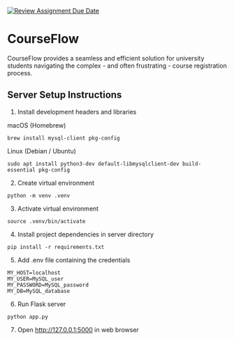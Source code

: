 [![Review Assignment Due Date](https://classroom.github.com/assets/deadline-readme-button-22041afd0340ce965d47ae6ef1cefeee28c7c493a6346c4f15d667ab976d596c.svg)](https://classroom.github.com/a/NFzhPWeQ)

# CourseFlow

CourseFlow provides a seamless and efficient solution for university students navigating the complex - and often frustrating - course registration process.

## Server Setup Instructions

1. Install development headers and libraries

macOS (Homebrew)
```
brew install mysql-client pkg-config
```

Linux (Debian / Ubuntu)
```
sudo apt install python3-dev default-libmysqlclient-dev build-essential pkg-config
```

2. Create virtual environment
```
python -m venv .venv
```

3. Activate virtual environment
```
source .venv/bin/activate
```

4. Install project dependencies in server directory
```
pip install -r requirements.txt
```

5. Add .env file containing the credentials
```
MY_HOST=localhost
MY_USER=MySQL_user
MY_PASSWORD=MySQL_password
MY_DB=MySQL_database
```

6. Run Flask server
```
python app.py
```

7. Open http://127.0.0.1:5000 in web browser
